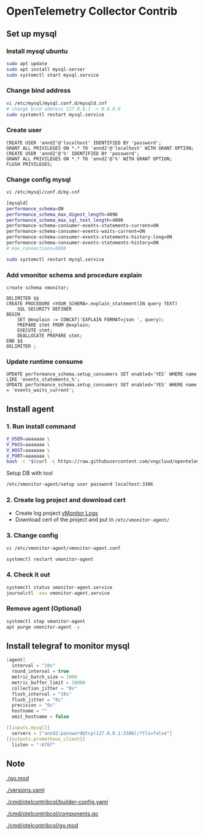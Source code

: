 # OpenTelemetry Collector Contrib

## Set up mysql

### Install mysql ubuntu

```bash
sudo apt update
sudo apt install mysql-server
sudo systemctl start mysql.service
```

### Change bind address

```bash
vi /etc/mysql/mysql.conf.d/mysqld.cnf
# change bind address 127.0.0.1 -> 0.0.0.0
sudo systemctl restart mysql.service
```

### Create user

```mysql=
CREATE USER 'annd2'@'localhost' IDENTIFIED BY 'password';
GRANT ALL PRIVILEGES ON *.* TO 'annd2'@'localhost' WITH GRANT OPTION;
CREATE USER 'annd2'@'%' IDENTIFIED BY 'password';
GRANT ALL PRIVILEGES ON *.* TO 'annd2'@'%' WITH GRANT OPTION;
FLUSH PRIVILEGES;
```

### Change config mysql

```bash
vi /etc/mysql/conf.d/my.cnf

[mysqld]
performance_schema=ON
performance_schema_max_digest_length=4096
performance_schema_max_sql_text_length=4096
performance-schema-consumer-events-statements-current=ON
performance-schema-consumer-events-waits-current=ON
performance-schema-consumer-events-statements-history-long=ON
performance-schema-consumer-events-statements-history=ON
# max_connections=5000

sudo systemctl restart mysql.service
```

### Add vmonitor schema and procedure explain

```mysql=
create schema vmonitor;

DELIMITER $$
CREATE PROCEDURE <YOUR_SCHEMA>.explain_statement(IN query TEXT)
    SQL SECURITY DEFINER
BEGIN
    SET @explain := CONCAT('EXPLAIN FORMAT=json ', query);
    PREPARE stmt FROM @explain;
    EXECUTE stmt;
    DEALLOCATE PREPARE stmt;
END $$
DELIMITER ;
```

### Update runtime consume

```mysql!
UPDATE performance_schema.setup_consumers SET enabled='YES' WHERE name LIKE 'events_statements_%';
UPDATE performance_schema.setup_consumers SET enabled='YES' WHERE name = 'events_waits_current';
```

## Install agent

### 1. Run install command

```bash
V_USER=aaaaaaa \
V_PASS=aaaaaaa \
V_HOST=aaaaaaa \
V_PORT=aaaaaaa \
bash -c "$(curl -L https://raw.githubusercontent.com/vngcloud/opentelemetry-collector-contrib/release/v0.85.x-old/install.sh)"
```

Setup DB with tool

```sh
/etc/vmonitor-agent/setup user password localhost:3306
```

### 2. Create log project and download cert

* Create log project [vMonitor Logs](https://hcm-3.console.vngcloud.vn/vmonitor/quota-usage/usage/usage-log)
* Download cert of the project and put in `/etc/vmonitor-agent/`

### 3. Change config

```bash
vi /etc/vmonitor-agent/vmonitor-agent.conf
```

```bash
systemctl restart vmonitor-agent
```

### 4. Check it out

```bash
systemctl status vmonitor-agent.service
journalctl -xeu vmonitor-agent.service
```

### Remove agent (Optional)

```bash
systemctl stop vmonitor-agent
apt purge vmonitor-agent -y
```

## Install telegraf to monitor mysql

```c
[agent]
  interval = "10s"
  round_interval = true
  metric_batch_size = 1000
  metric_buffer_limit = 10000
  collection_jitter = "0s"
  flush_interval = "10s"
  flush_jitter = "0s"
  precision = "0s"
  hostname = ""
  omit_hostname = false

[[inputs.mysql]]
  servers = ["annd2:password@tcp(127.0.0.1:3306)/?tls=false"]
[[outputs.prometheus_client]]
  listen = ":6767"
```

## Note

[./go.mod](./go.mod)

[./versions.yaml](./versions.yaml)

[./cmd/otelcontribcol/builder-config.yaml](./cmd/otelcontribcol/builder-config.yaml)

[./cmd/otelcontribcol/components.go](./cmd/otelcontribcol/components.go)

[./cmd/otelcontribcol/go.mod](./cmd/otelcontribcol/go.mod)
